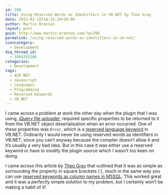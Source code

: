 ```yaml
---
id: 290
title: Using Reserved Words as Identifiers in VB.NET by Theo Gray
date: 2013-02-15T18:23:19+10:00
author: Martin Brennan
layout: post
guid: http://www.martin-brennan.com/?p=290
permalink: /using-reserved-words-as-identifiers-in-vb-net/
iconcategory:
  - Development
dsq_thread_id:
  - 1084293286
categories:
  - Development
tags:
  - ASP.NET
  - Javascript
  - Languages
  - Programming
  - Reserved Keywords
  - VB.NET
---
```

I came across a problem at work the other day when the plugin that I was using, [jQuery file uploader](http://blueimp.github.com/jQuery-File-Upload/), required specific properties to be returned to it from the VB.NET object deserialisation when an error occurred. One of these properties was `Error`, which is a [reserved language keyword](http://www.theogray.com/blog/2009/03/using-reserved-words-as-identifiers-in-vbnet) in VB.NET. Ordinarily I would never be using reserved words as identifiers in VB.NET, since you can&#8217;t anyway because the compiler doesn&#8217;t allow it and it&#8217;s usually a very bad idea. But in this case it was either use a reserved keyword or have to modify the plugin source which I wasn&#8217;t too keen on doing.

I came across this article by [Theo Gray](http://www.theogray.com/blog/2009/03/using-reserved-words-as-identifiers-in-vbnet) that outlined that it was as simple as surrounding the property in square brackets `[]`, much in the same way you can use [reserved keywords as column names in MSSQL](http://stackoverflow.com/questions/285775/how-to-deal-with-sql-column-names-that-look-like-sql-keywords). This worked great and it was a perfectly simple solution to my problem, but I certainly won&#8217;t be making a habit of it!
